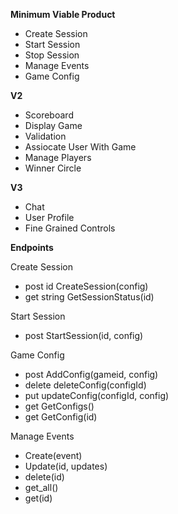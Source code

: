 __Minimum Viable Product__
- Create Session
- Start Session
- Stop Session
- Manage Events
- Game Config

__V2__
- Scoreboard
- Display Game
- Validation
- Assiocate User With Game
- Manage Players
- Winner Circle

__V3__
- Chat
- User Profile
- Fine Grained Controls



__Endpoints__

Create Session
- post id CreateSession(config)
- get string GetSessionStatus(id)
  
Start Session
- post StartSession(id, config)
  
Game Config
- post AddConfig(gameid, config)
- delete deleteConfig(configId)
- put updateConfig(configId, config)
- get GetConfigs()
- get GetConfig(id)
  
Manage Events
- Create(event)
- Update(id, updates)
- delete(id)
- get_all()
- get(id)
